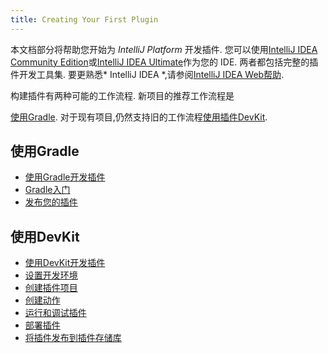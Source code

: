 ```yaml
---
title: Creating Your First Plugin
---
```


本文档部分将帮助您开始为 *IntelliJ Platform* 开发插件.
您可以使用[IntelliJ IDEA Community Edition](https://www.jetbrains.com/idea/download/)或[IntelliJ IDEA Ultimate](https://www.jetbrains.com/idea/download/)作为您的
IDE.
两者都包括完整的插件开发工具集.
要更熟悉* IntelliJ IDEA *,请参阅[IntelliJ IDEA Web帮助](https://www.jetbrains.com/idea/help/).


构建插件有两种可能的工作流程.
新项目的推荐工作流程是

[使用Gradle](#using-gradle).
对于现有项目,仍然支持旧的工作流程[使用插件DevKit](#using-devkit).


## 使用Gradle


* [使用Gradle开发插件](/tutorials/build_system.md)
    
* [Gradle入门](/tutorials/build_system/prerequisites.md)
    
* [发布您的插件](/tutorials/build_system/deployment.md)


## 使用DevKit

* [使用DevKit开发插件](getting_started/using_dev_kit.md)
    
* [设置开发环境](getting_started/setting_up_environment.md)
    
* [创建插件项目](getting_started/creating_plugin_project.md)
    
* [创建动作](getting_started/creating_an_action.md)
    
* [运行和调试插件](getting_started/running_and_debugging_a_plugin.md)
    
* [部署插件](getting_started/deploying_plugin.md)
    
* [将插件发布到插件存储库](getting_started/publishing_plugin.md)


